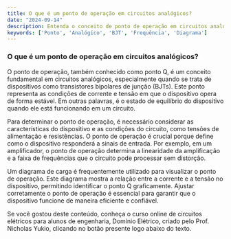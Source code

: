 ```yaml
---
title: O que é um ponto de operação em circuitos analógicos?
date: "2024-09-14"
description: Entenda o conceito de ponto de operação em circuitos analógicos e sua importância no funcionamento de dispositivos como BJTs.
keywords: ['Ponto', 'Analógico', 'BJT', 'Frequência', 'Diagrama']
---
```


### O que é um ponto de operação em circuitos analógicos?

O ponto de operação, também conhecido como ponto Q, é um conceito fundamental em circuitos analógicos, especialmente quando se trata de dispositivos como transistores bipolares de junção (BJTs). Este ponto representa as condições de corrente e tensão em que o dispositivo opera de forma estável. Em outras palavras, é o estado de equilíbrio do dispositivo quando ele está funcionando em um circuito.

Para determinar o ponto de operação, é necessário considerar as características do dispositivo e as condições do circuito, como tensões de alimentação e resistências. O ponto de operação é crucial porque define como o dispositivo responderá a sinais de entrada. Por exemplo, em um amplificador, o ponto de operação determina a linearidade da amplificação e a faixa de frequências que o circuito pode processar sem distorção.

Um diagrama de carga é frequentemente utilizado para visualizar o ponto de operação. Este diagrama mostra a relação entre a corrente e a tensão no dispositivo, permitindo identificar o ponto Q graficamente. Ajustar corretamente o ponto de operação é essencial para garantir que o dispositivo funcione de maneira eficiente e confiável.

Se você gostou deste conteúdo, conheça o curso online de circuitos elétricos para alunos de engenharia, Domínio Elétrico, criado pelo Prof. Nicholas Yukio, clicando no botão presente logo abaixo do texto.